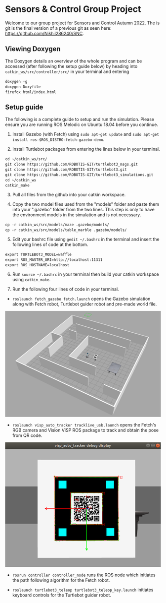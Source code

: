 Sensors & Control Group Project 
======

Welcome to our group project for Sensors and Control Autumn 2022. The is git is the final version of a previous git as seen here: https://github.com/Nikhil286240/SNC. 

Viewing Doxygen
------
The Doxygen details an overview of the whole program and can be accessed (after following the setup guide below) by heading into `catkin_ws/src/controller/src/` in your terminal and entering 

`doxygen -g` <br />
`doxygen Doxyfile` <br />
`firefox html/index.html` <br />


Setup guide
------

The following is a complete guide to setup and run the simulation. Please ensure you are running ROS Melodic on Ubuntu 18.04 before you continue. 

1. Install Gazebo (with Fetch) using `sudo apt-get update` and `sudo apt-get install ros-$ROS_DISTRO-fetch-gazebo-demo`.

2. Install Turtlebot packages from entering the lines below in your terminal. 

`cd ~/catkin_ws/src/` <br />
`git clone https://github.com/ROBOTIS-GIT/turtlebot3_msgs.git` <br />
`git clone https://github.com/ROBOTIS-GIT/turtlebot3.git` <br />
`git clone https://github.com/ROBOTIS-GIT/turtlebot3_simulations.git` <br />
`cd ~/catkin_ws` <br />
`catkin_make` <br />

3. Pull all files from the github into your catkin workspace.  

4. Copy the two model files used from the "models" folder and paste them into your ".gazebo" folder from the two lines. This step is only to have the environment models in the simulation and is not necessary.
  
  `cp -r catkin_ws/src/models/maze .gazebo/models/` <br />
  `cp -r catkin_ws/src/models/table_marble .gazebo/models/`

5. Edit your bashrc file using `gedit ~/.bashrc` in the terminal and insert the following lines of code at the bottom. 

`export TURTLEBOT3_MODEL=waffle` <br />
`export ROS_MASTER_URI=http://localhost:11311` <br />
`export ROS_HOSTNAME=localhost` <br />

6. Run `source ~/.bashrc` in your terminal then build your catkin workspace using `catkin_make`.

7. Run the following four lines of code in your terminal. 

* `roslaunch fetch_gazebo fetch.launch` opens the Gazebo simulation along with Fetch robot, Turtlebot guider robot and pre-made world file.

![a1](./catkin_ws/src/pic/a1.png)

* `roslaunch visp_auto_tracker tracklive_usb.launch` opens the Fetch's RGB camera and Vision ViSP ROS package to track and obtain the pose from QR code.

![a2](./catkin_ws/src/pic/a2.png)

* `rosrun controller controller_node` runs the ROS node which initiates the path following algorithm for the Fetch robot.

* `roslaunch turtlebot3_teleop turtlebot3_teleop_key.launch` initiates keyboard controls for the Turtlebot guider robot.
